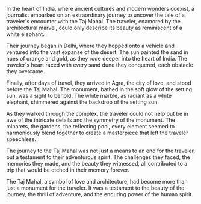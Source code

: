 In the heart of India, where ancient cultures and modern wonders coexist, a journalist embarked on an extraordinary journey to uncover the tale of a traveler's encounter with the Taj Mahal. The traveler, enamored by the architectural marvel, could only describe its beauty as reminiscent of a white elephant.

Their journey began in Delhi, where they hopped onto a vehicle and ventured into the vast expanse of the desert. The sun painted the sand in hues of orange and gold, as they rode deeper into the heart of India. The traveler's heart raced with every sand dune they conquered, each obstacle they overcame.

Finally, after days of travel, they arrived in Agra, the city of love, and stood before the Taj Mahal. The monument, bathed in the soft glow of the setting sun, was a sight to behold. The white marble, as radiant as a white elephant, shimmered against the backdrop of the setting sun.

As they walked through the complex, the traveler could not help but be in awe of the intricate details and the symmetry of the monument. The minarets, the gardens, the reflecting pool, every element seemed to harmoniously blend together to create a masterpiece that left the traveler speechless.

The journey to the Taj Mahal was not just a means to an end for the traveler, but a testament to their adventurous spirit. The challenges they faced, the memories they made, and the beauty they witnessed, all contributed to a trip that would be etched in their memory forever.

The Taj Mahal, a symbol of love and architecture, had become more than just a monument for the traveler. It was a testament to the beauty of the journey, the thrill of adventure, and the enduring power of the human spirit.